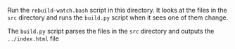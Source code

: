 Run the `rebuild-watch.bash` script in this 
directory. It looks at the files in the
`src` directory and runs the `build.py`
script when it sees one of them change. 

The `build.py` script parses the files
in the `src` directory and outputs
the `../index.html` file

